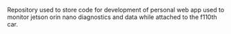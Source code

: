 Repository used to store code for development of personal web app used to monitor jetson orin nano diagnostics and data while attached to the f110th car.
